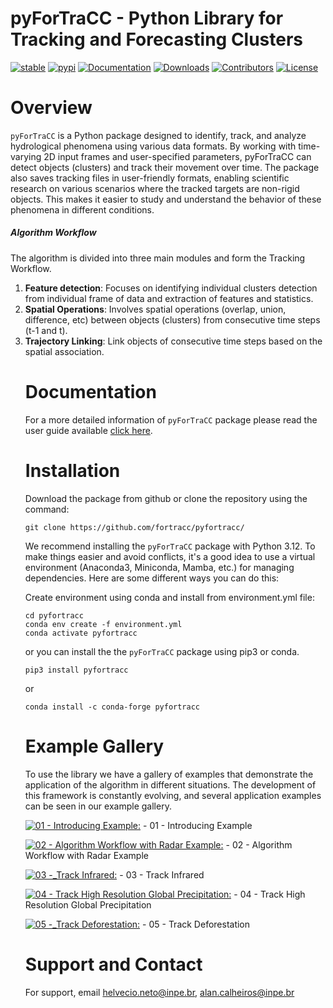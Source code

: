 pyForTraCC - Python Library for Tracking and Forecasting Clusters
=====================================================================
<!-- badges: start -->
[![stable](https://img.shields.io/badge/docs-stable-blue.svg)](https://pyfortracc.readthedocs.io)
[![pypi](https://badge.fury.io/py/pyfortracc.svg)](https://pypi.python.org/pypi/pyfortracc)
[![Documentation](https://readthedocs.org/projects/pyfortracc/badge/?version=latest)](https://pyfortracc.readthedocs.io/)
[![Downloads](https://img.shields.io/pypi/dm/pyfortracc.svg)](https://pypi.python.org/pypi/pyfortracc)
[![Contributors](https://img.shields.io/github/contributors/fortracc-project/pyfortracc.svg)](https://github.com/fortracc/pyfortracc/graphs/contributors)
[![License](https://img.shields.io/pypi/l/pyfortracc.svg)](https://github.com/fortracc/pyfortracc/blob/main/LICENSE)
<!-- badges: end -->

Overview
=====================================================================

`pyForTraCC` is a Python package designed to identify, track, and analyze hydrological phenomena using various data formats. 
By working with time-varying 2D input frames and user-specified parameters, pyForTraCC can detect objects (clusters) and track their movement over time.
The package also saves tracking files in user-friendly formats, enabling scientific research on various scenarios where the tracked targets are non-rigid objects. 
This makes it easier to study and understand the behavior of these phenomena in different conditions.

##### Algorithm Workflow

The algorithm is divided into three main modules and form the Tracking Workflow. 
<ol>
  <li><b>Feature detection</b>: Focuses on identifying individual clusters detection from individual frame of data and extraction of features and statistics.
  </li>
  <li><b>Spatial Operations</b>: Involves spatial operations (overlap, union, difference, etc) between objects (clusters) from consecutive time steps (t-1 and t).
  <li><b>Trajectory Linking</b>: Link objects of consecutive time steps based on the spatial association.
  </li>

Documentation
=====================================================================
For a more detailed information of `pyForTraCC` package please read the user guide available [click here]([https://link-url-here.org](https://github.com/fortracc/pyfortracc/blob/main/UserGuide.md)).


Installation
=====================================================================
Download the package from github or clone the repository using the command:

    git clone https://github.com/fortracc/pyfortracc/

We recommend installing the `pyForTraCC` package with Python 3.12. To make things easier and avoid conflicts, 
it's a good idea to use a virtual environment (Anaconda3, Miniconda, Mamba, etc.) for managing dependencies. 
Here are some different ways you can do this:

Create environment using conda and install from environment.yml file:
	
	cd pyfortracc
	conda env create -f environment.yml
	conda activate pyfortracc

 or you can install the the `pyForTraCC` package using pip3 or conda.

 	pip3 install pyfortracc
  or
  
  	conda install -c conda-forge pyfortracc


Example Gallery
=====================================================================
To use the library we have a gallery of examples that demonstrate the application of the algorithm in different situations.
The development of this framework is constantly evolving, and several application examples can be seen in our example gallery.

[![01 - Introducing Example:](https://colab.research.google.com/assets/colab-badge.svg)](https://colab.research.google.com/github/fortracc/pyfortracc/blob/main/examples/01_Introducing_Example/01_Introducing-pyFortraCC.ipynb) - 01 - Introducing Example

[![02 - Algorithm Workflow with Radar Example:](https://colab.research.google.com/assets/colab-badge.svg)](https://colab.research.google.com/github/fortracc/pyfortracc/blob/main/examples/02_Algorithm_Workflow_Radar_Example/02_Algorithm_Workflow.ipynb) - 02 - Algorithm Workflow with Radar Example

[![03 -_Track Infrared:](https://colab.research.google.com/assets/colab-badge.svg)](https://colab.research.google.com/github/fortracc/pyfortracc/blob/main/examples/03_Track-Infrared-Dataset/03_Track-Infrared-Dataset.ipynb) - 03 - Track Infrared

[![04 - Track High Resolution Global Precipitation:](https://colab.research.google.com/assets/colab-badge.svg)](https://colab.research.google.com/github/fortracc/pyfortracc/blob/main/examples/04_Track-High-Resolution-Global-Precipitation-Dataset/04_Track-High-Resolution-Global-Precipitation-Dataset.ipynb) - 04 - Track High Resolution Global Precipitation

[![05 -_Track Deforestation:](https://colab.research.google.com/assets/colab-badge.svg)](https://colab.research.google.com/github/fortracc/pyfortracc/blob/main/examples/05_Track-Deforestation-Dataset/05_Track-Deforestation-Dataset.ipynb) - 05 - Track Deforestation

Support and Contact
=====================================================================
For support, email helvecio.neto@inpe.br, alan.calheiros@inpe.br
